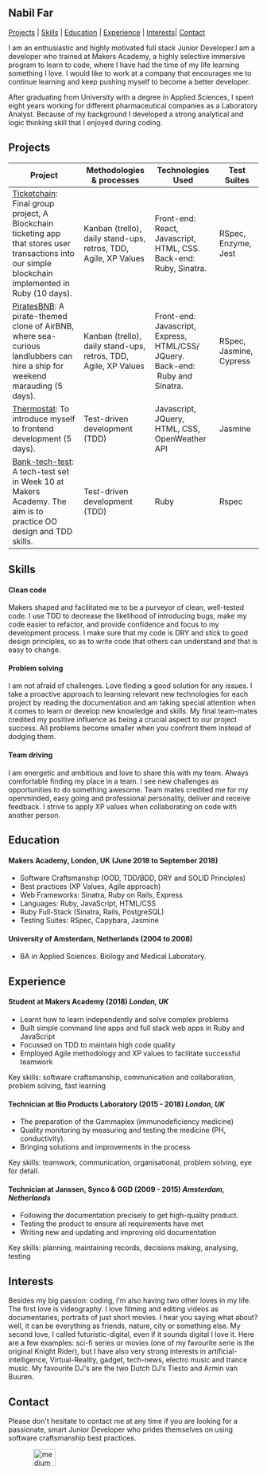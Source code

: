## Nabil Far

[Projects](#projects) | [Skills](#skills) | [Education](#education) | [Experience](#experience) | [Interests](#interests)| [Contact](#contact)

I am an enthusiastic and highly motivated full stack Junior Developer.I am a developer who trained at Makers Academy, a highly selective immersive program to learn to code, where I have had the time of my life learning something I love. I would like to work at a company that encourages me to continue learning and keep pushing myself to become a better developer. 

After graduating from University with a degree in Applied Sciences, I spent eight years working for different pharmaceutical companies as a Laboratory Analyst. Because of my background I developed a strong analytical and logic thinking skill that I enjoyed during coding. 

## Projects

| Project | Methodologies & processes | Technologies Used | Test Suites|
|--|--|--|--|
| [Ticketchain](https://github.com/bilfar/Blockchain-ticketing-app): Final group project, A Blockchain ticketing app that stores user transactions into our simple blockchain implemented in Ruby (10 days). |Kanban (trello), daily stand-ups, retros, TDD, Agile, XP Values | Front-end: React, Javascript, HTML, CSS.<br>Back-end: Ruby, Sinatra. | RSpec, Enzyme, Jest  |
| [PiratesBNB](https://github.com/bilfar/Makers-BNB): A pirate-themed clone of AirBNB, where sea-curious landlubbers can hire a ship for weekend marauding (5 days). | Kanban (trello), daily stand-ups, retros, TDD, Agile, XP Values | Front-end: Javascript, Express, HTML/CSS/ JQuery.<br> Back-end:  Ruby and Sinatra.  | RSpec, Jasmine, Cypress |
| [Thermostat](https://github.com/bilfar/thermostat): To introduce myself to frontend development (5 days). | Test-driven development (TDD) | Javascript, JQuery, HTML, CSS, OpenWeather API | Jasmine |
| [Bank-tech-test](https://github.com/bilfar/bank-tech-test): A tech-test set in Week 10 at Makers Academy. The aim is to practice OO design and TDD skills. | Test-driven development (TDD) | Ruby | Rspec |


## Skills

#### Clean code
Makers shaped and facilitated me to be a purveyor of clean, well-tested code. I use TDD to decrease the likelihood of introducing bugs, make my code easier to refactor, and provide confidence and focus to my development process. I make sure that my code is DRY and stick to good design principles, so as to write code that others can understand and that is easy to change. 
 
#### Problem solving
I am not afraid of challenges. Love finding a good solution for any issues. I take a proactive approach to learning relevant new technologies for each project by reading the documentation and am taking special attention when it comes to learn or develop new knowledge and skills. My final team-mates credited my positive influence as being a crucial aspect to our project success. All problems become smaller when you confront them instead of dodging them.

#### Team driving 
I am energetic and ambitious and love to share this with my team. Always comfortable finding my place in a team. I see new challenges as opportunities to do something awesome. Team mates credited me for my openminded, easy going and professional personality, deliver and receive feedback. I strive to apply XP values when collaborating on code with another person.

## Education

#### Makers Academy, London, UK (June 2018 to September 2018)

- Software Craftsmanship (OOD, TDD/BDD, DRY and SOLID Principles)
- Best practices (XP Values, Agile approach)
- Web Frameworks: Sinatra, Ruby on Rails, Express
- Languages: Ruby, JavaScript, HTML/CSS 
- Ruby Full-Stack (Sinatra, Rails, PostgreSQL)
- Testing Suites: RSpec, Capybara, Jasmine

#### University of Amsterdam, Netherlands (2004 to 2008)
- BA in Applied Sciences. Biology and Medical Laboratory.  

## Experience

#### Student at Makers Academy (2018) *London, UK*

- Learnt how to learn independently and solve complex problems
- Built simple command line apps and full stack web apps in Ruby and JavaScript
- Focussed on TDD to maintain high code quality
- Employed Agile methodology and XP values to facilitate successful teamwork

Key skills: software craftsmanship, communication and collaboration, problem solving, fast learning

#### Technician at Bio Products Laboratory (2015 - 2018) *London, UK*

- The preparation of the Gammaplex (immunodeficiency medicine)
- Quality monitoring by measuring and testing the medicine (PH, conductivity).
- Bringing solutions and improvements in the process

Key skills: teamwork, communication, organisational, problem solving, eye for detail.

#### Technician at Janssen, Synco & GGD (2009 - 2015) *Amsterdam, Netherlands*

- Following the documentation precisely to get high-quality product.
- Testing the product to ensure all requirements have met 
- Writing new and updating and improving old documentation

Key skills: planning, maintaining records, decisions making, analysing, testing

## Interests
Besides my big passion: coding,  I’m also having two other loves in my life. The first love is videography. I love filming and editing videos as documentaries, portraits of just short movies. I hear you saying what about? well, it can be everything as friends, nature, city or something else. My second love, I called futuristic-digital, even if it sounds digital I love it. Here are a few examples: sci-fi series or movies (one of my favourite serie is the original Knight Rider), but I have also very strong interests in artificial-intelligence, Virtual-Reality, gadget, tech-news, electro music and trance music. My favourite DJ's are the two Dutch DJ’s Tiesto and Armin van Buuren.  

## Contact

Please don't hesitate to contact me at any time if you are looking for a passionate, smart Junior Developer who prides themselves on using software craftsmanship best practices.


<p align="left">
 
   <a href="mailto:nabilfar.contact@gmail.com">
    <img src="https://i.imgur.com/LHIhU8v.png" alt="medium" hspace="50" height="34" width="45">
  </a>
</p>

